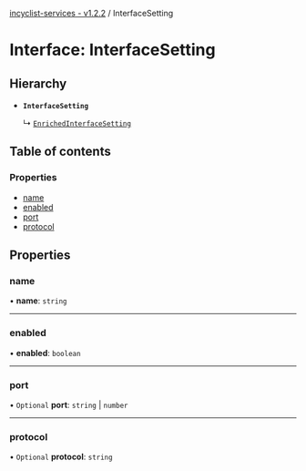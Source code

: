 [incyclist-services - v1.2.2](../README.md) / InterfaceSetting

# Interface: InterfaceSetting

## Hierarchy

- **`InterfaceSetting`**

  ↳ [`EnrichedInterfaceSetting`](EnrichedInterfaceSetting.md)

## Table of contents

### Properties

- [name](InterfaceSetting.md#name)
- [enabled](InterfaceSetting.md#enabled)
- [port](InterfaceSetting.md#port)
- [protocol](InterfaceSetting.md#protocol)

## Properties

### name

• **name**: `string`

___

### enabled

• **enabled**: `boolean`

___

### port

• `Optional` **port**: `string` \| `number`

___

### protocol

• `Optional` **protocol**: `string`
